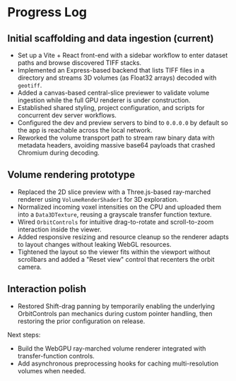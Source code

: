 # Progress Log

## Initial scaffolding and data ingestion (current)
- Set up a Vite + React front-end with a sidebar workflow to enter dataset paths and browse discovered TIFF stacks.
- Implemented an Express-based backend that lists TIFF files in a directory and streams 3D volumes (as Float32 arrays) decoded with `geotiff`.
- Added a canvas-based central-slice previewer to validate volume ingestion while the full GPU renderer is under construction.
- Established shared styling, project configuration, and scripts for concurrent dev server workflows.
- Configured the dev and preview servers to bind to `0.0.0.0` by default so the app is reachable across the local network.
- Reworked the volume transport path to stream raw binary data with metadata headers, avoiding massive base64 payloads that crashed Chromium during decoding.

## Volume rendering prototype
- Replaced the 2D slice preview with a Three.js-based ray-marched renderer using `VolumeRenderShader1` for 3D exploration.
- Normalized incoming voxel intensities on the CPU and uploaded them into a `Data3DTexture`, reusing a grayscale transfer function texture.
- Wired `OrbitControls` for intuitive drag-to-rotate and scroll-to-zoom interaction inside the viewer.
- Added responsive resizing and resource cleanup so the renderer adapts to layout changes without leaking WebGL resources.
- Tightened the layout so the viewer fits within the viewport without scrollbars and added a "Reset view" control that recenters the orbit camera.

## Interaction polish
- Restored Shift-drag panning by temporarily enabling the underlying OrbitControls pan mechanics during custom pointer handling, then restoring the prior configuration on release.

Next steps:
- Build the WebGPU ray-marched volume renderer integrated with transfer-function controls.
- Add asynchronous preprocessing hooks for caching multi-resolution volumes when needed.
